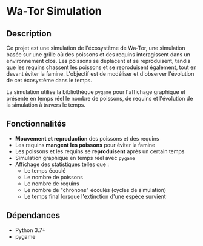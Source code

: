 # Wa-Tor Simulation

## Description

Ce projet est une simulation de l'écosystème de Wa-Tor, une simulation basée sur une grille où des poissons et des requins interagissent dans un environnement clos. Les poissons se déplacent et se reproduisent, tandis que les requins chassent les poissons et se reproduisent également, tout en devant éviter la famine. L'objectif est de modéliser et d'observer l'évolution de cet écosystème dans le temps.

La simulation utilise la bibliothèque `pygame` pour l'affichage graphique et présente en temps réel le nombre de poissons, de requins et l'évolution de la simulation à travers le temps.

## Fonctionnalités

- **Mouvement et reproduction** des poissons et des requins
- Les requins **mangent les poissons** pour éviter la famine
- Les poissons et les requins se **reproduisent** après un certain temps
- Simulation graphique en temps réel avec `pygame`
- Affichage des statistiques telles que :
  - Le temps écoulé
  - Le nombre de poissons
  - Le nombre de requins
  - Le nombre de "chronons" écoulés (cycles de simulation)
  - Le temps final lorsque l'extinction d'une espèce survient

## Dépendances

- Python 3.7+
- pygame